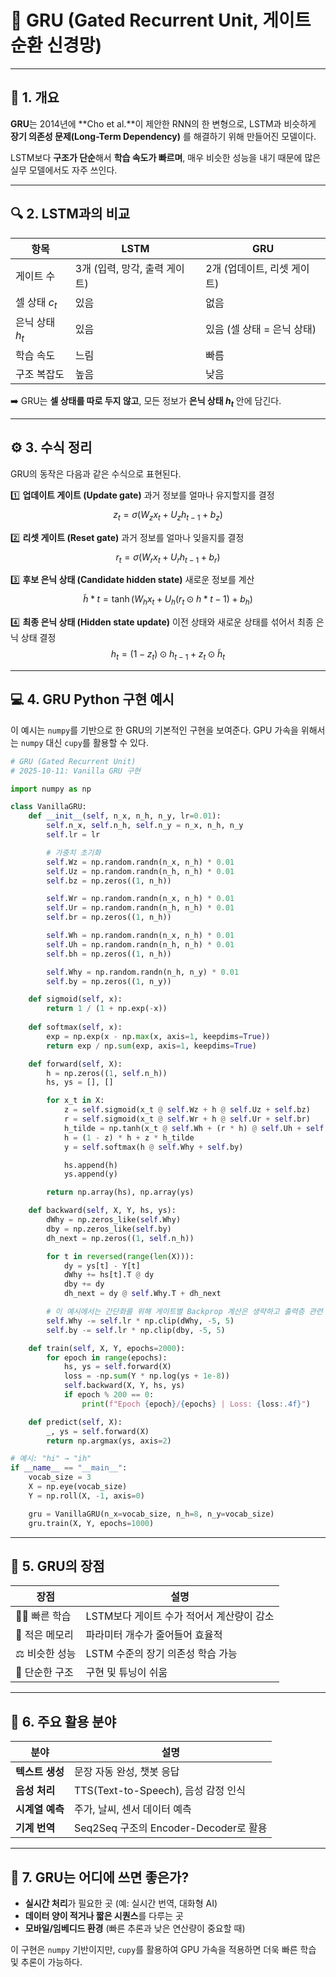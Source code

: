 
# 🧠 GRU (Gated Recurrent Unit, 게이트 순환 신경망)

---

## 📘 1. 개요

**GRU**는 2014년에 **Cho et al.**이 제안한 RNN의 한 변형으로,
LSTM과 비슷하게 **장기 의존성 문제(Long-Term Dependency)** 를 해결하기 위해 만들어진 모델이다.

LSTM보다 **구조가 단순**해서 **학습 속도가 빠르며**,
매우 비슷한 성능을 내기 때문에 많은 실무 모델에서도 자주 쓰인다.

---

## 🔍 2. LSTM과의 비교

| 항목            | LSTM                | GRU               |
| ------------- | ------------------- | ----------------- |
| 게이트 수         | 3개 (입력, 망각, 출력 게이트) | 2개 (업데이트, 리셋 게이트) |
| 셀 상태 $c_t$  | 있음                  | 없음                |
| 은닉 상태 $h_t$ | 있음                  | 있음 (셀 상태 = 은닉 상태) |
| 학습 속도         | 느림                  | 빠름                |
| 구조 복잡도        | 높음                  | 낮음                |

➡️ GRU는 **셀 상태를 따로 두지 않고**, 모든 정보가 **은닉 상태 $h_t$** 안에 담긴다.

---

## ⚙️ 3. 수식 정리

GRU의 동작은 다음과 같은 수식으로 표현된다.

1️⃣ **업데이트 게이트 (Update gate)**
과거 정보를 얼마나 유지할지를 결정
$$
z_t = \sigma(W_z x_t + U_z h_{t-1} + b_z)
$$

2️⃣ **리셋 게이트 (Reset gate)**
과거 정보를 얼마나 잊을지를 결정
$$
r_t = \sigma(W_r x_t + U_r h_{t-1} + b_r)
$$

3️⃣ **후보 은닉 상태 (Candidate hidden state)**
새로운 정보를 계산
$$
\tilde{h}*t = \tanh(W_h x_t + U_h (r_t \odot h*{t-1}) + b_h)
$$

4️⃣ **최종 은닉 상태 (Hidden state update)**
이전 상태와 새로운 상태를 섞어서 최종 은닉 상태 결정
$$
h_t = (1 - z_t) \odot h_{t-1} + z_t \odot \tilde{h}_t
$$

---

## 💻 4. GRU Python 구현 예시

이 예시는 `numpy`를 기반으로 한 GRU의 기본적인 구현을 보여준다. GPU 가속을 위해서는 `numpy` 대신 `cupy`를 활용할 수 있다.

```python
# GRU (Gated Recurrent Unit)
# 2025-10-11: Vanilla GRU 구현

import numpy as np

class VanillaGRU:
    def __init__(self, n_x, n_h, n_y, lr=0.01):
        self.n_x, self.n_h, self.n_y = n_x, n_h, n_y
        self.lr = lr

        # 가중치 초기화
        self.Wz = np.random.randn(n_x, n_h) * 0.01
        self.Uz = np.random.randn(n_h, n_h) * 0.01
        self.bz = np.zeros((1, n_h))

        self.Wr = np.random.randn(n_x, n_h) * 0.01
        self.Ur = np.random.randn(n_h, n_h) * 0.01
        self.br = np.zeros((1, n_h))

        self.Wh = np.random.randn(n_x, n_h) * 0.01
        self.Uh = np.random.randn(n_h, n_h) * 0.01
        self.bh = np.zeros((1, n_h))

        self.Why = np.random.randn(n_h, n_y) * 0.01
        self.by = np.zeros((1, n_y))

    def sigmoid(self, x):
        return 1 / (1 + np.exp(-x))
    
    def softmax(self, x):
        exp = np.exp(x - np.max(x, axis=1, keepdims=True))
        return exp / np.sum(exp, axis=1, keepdims=True)

    def forward(self, X):
        h = np.zeros((1, self.n_h))
        hs, ys = [], []

        for x_t in X:
            z = self.sigmoid(x_t @ self.Wz + h @ self.Uz + self.bz)
            r = self.sigmoid(x_t @ self.Wr + h @ self.Ur + self.br)
            h_tilde = np.tanh(x_t @ self.Wh + (r * h) @ self.Uh + self.bh)
            h = (1 - z) * h + z * h_tilde
            y = self.softmax(h @ self.Why + self.by)

            hs.append(h)
            ys.append(y)

        return np.array(hs), np.array(ys)

    def backward(self, X, Y, hs, ys):
        dWhy = np.zeros_like(self.Why)
        dby = np.zeros_like(self.by)
        dh_next = np.zeros((1, self.n_h))

        for t in reversed(range(len(X))):
            dy = ys[t] - Y[t]
            dWhy += hs[t].T @ dy
            dby += dy
            dh_next = dy @ self.Why.T + dh_next

        # 이 예시에서는 간단화를 위해 게이트별 Backprop 계산은 생략하고 출력층 관련 가중치만 업데이트한다.
        self.Why -= self.lr * np.clip(dWhy, -5, 5)
        self.by -= self.lr * np.clip(dby, -5, 5)

    def train(self, X, Y, epochs=2000):
        for epoch in range(epochs):
            hs, ys = self.forward(X)
            loss = -np.sum(Y * np.log(ys + 1e-8))
            self.backward(X, Y, hs, ys)
            if epoch % 200 == 0:
                print(f"Epoch {epoch}/{epochs} | Loss: {loss:.4f}")

    def predict(self, X):
        _, ys = self.forward(X)
        return np.argmax(ys, axis=2)

# 예시: "hi" → "ih"
if __name__ == "__main__":
    vocab_size = 3
    X = np.eye(vocab_size)
    Y = np.roll(X, -1, axis=0)

    gru = VanillaGRU(n_x=vocab_size, n_h=8, n_y=vocab_size)
    gru.train(X, Y, epochs=1000)
```

---

## 🧩 5. GRU의 장점

| 장점          | 설명                        |
| ----------- | ------------------------- |
| 🏃‍♂️ 빠른 학습 | LSTM보다 게이트 수가 적어서 계산량이 감소 |
| 💾 적은 메모리   | 파라미터 개수가 줄어들어 효율적         |
| ⚖️ 비슷한 성능   | LSTM 수준의 장기 의존성 학습 가능     |
| 🔧 단순한 구조   | 구현 및 튜닝이 쉬움               |

---

## 🧠 6. 주요 활용 분야

| 분야         | 설명                              |
| ---------- | ------------------------------- |
| **텍스트 생성** | 문장 자동 완성, 챗봇 응답                 |
| **음성 처리**  | TTS(Text-to-Speech), 음성 감정 인식   |
| **시계열 예측** | 주가, 날씨, 센서 데이터 예측               |
| **기계 번역**  | Seq2Seq 구조의 Encoder-Decoder로 활용 |

---

## 🌟 7. GRU는 어디에 쓰면 좋은가?

* **실시간 처리**가 필요한 곳 (예: 실시간 번역, 대화형 AI)
* **데이터 양이 적거나 짧은 시퀀스**를 다루는 곳
* **모바일/임베디드 환경** (빠른 추론과 낮은 연산량이 중요할 때)

이 구현은 `numpy` 기반이지만, `cupy`를 활용하여 GPU 가속을 적용하면 더욱 빠른 학습 및 추론이 가능하다.
